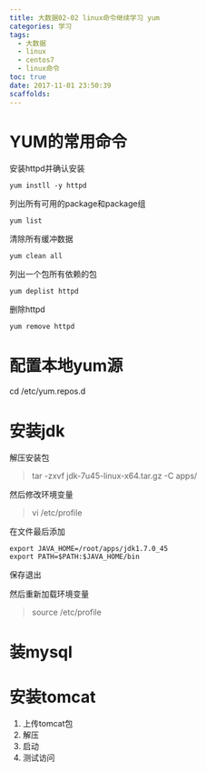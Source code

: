 ```yaml
---
title: 大数据02-02 linux命令继续学习 yum
categories: 学习
tags:
  - 大数据
  - linux
  - centos7
  - linux命令
toc: true
date: 2017-11-01 23:50:39
scaffolds:
---
```




# YUM的常用命令

安装httpd并确认安装
```
yum instll -y httpd
```
列出所有可用的package和package组
```
yum list
```
清除所有缓冲数据
```
yum clean all
```
列出一个包所有依赖的包
```
yum deplist httpd
```
删除httpd
```
yum remove httpd
```
# 配置本地yum源
cd /etc/yum.repos.d 

# 安装jdk
解压安装包
> tar -zxvf jdk-7u45-linux-x64.tar.gz -C apps/

然后修改环境变量
> vi /etc/profile

在文件最后添加
```
export JAVA_HOME=/root/apps/jdk1.7.0_45
export PATH=$PATH:$JAVA_HOME/bin
```

保存退出

然后重新加载环境变量
> source /etc/profile

# 装mysql
# 安装tomcat
1. 上传tomcat包
2. 解压
3. 启动
4. 测试访问
